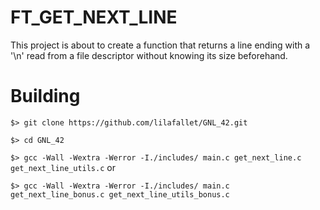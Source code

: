 # FT_GET_NEXT_LINE
This project is about to create a function that returns a line ending with a '\n' read from a file descriptor without knowing its size beforehand.

# Building

``$> git clone https://github.com/lilafallet/GNL_42.git ``

``$> cd GNL_42``
   
   ``$> gcc -Wall -Wextra -Werror -I./includes/ main.c get_next_line.c get_next_line_utils.c``
   or
   
   ``$> gcc -Wall -Wextra -Werror -I./includes/ main.c get_next_line_bonus.c get_next_line_utils_bonus.c``
